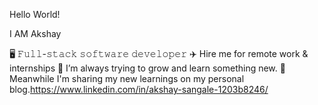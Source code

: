 Hello World! 

I AM Akshay

🖥 𝙵𝚞𝚕𝚕-𝚜𝚝𝚊𝚌𝚔 𝚜𝚘𝚏𝚝𝚠𝚊𝚛𝚎 𝚍𝚎𝚟𝚎𝚕𝚘𝚙𝚎𝚛
✈️ Hire me for remote work & internships 
🔭 I’m always trying to grow and learn something new.
🌱 Meanwhile I'm sharing my new learnings on my personal blog.https://www.linkedin.com/in/akshay-sangale-1203b8246/

